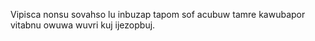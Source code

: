 Vipisca nonsu sovahso lu inbuzap tapom sof acubuw tamre kawubapor vitabnu owuwa wuvri kuj ijezopbuj.